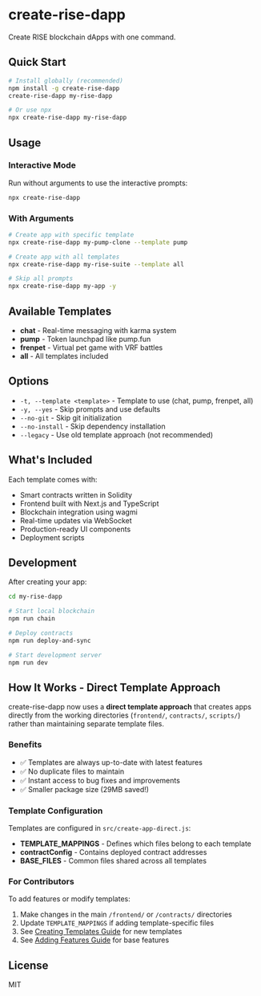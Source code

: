 # create-rise-dapp

Create RISE blockchain dApps with one command.

## Quick Start

```bash
# Install globally (recommended)
npm install -g create-rise-dapp
create-rise-dapp my-rise-dapp

# Or use npx
npx create-rise-dapp my-rise-dapp
```

## Usage

### Interactive Mode

Run without arguments to use the interactive prompts:

```bash
npx create-rise-dapp
```

### With Arguments

```bash
# Create app with specific template
npx create-rise-dapp my-pump-clone --template pump

# Create app with all templates
npx create-rise-dapp my-rise-suite --template all

# Skip all prompts
npx create-rise-dapp my-app -y
```

## Available Templates

- **chat** - Real-time messaging with karma system
- **pump** - Token launchpad like pump.fun
- **frenpet** - Virtual pet game with VRF battles
- **all** - All templates included

## Options

- `-t, --template <template>` - Template to use (chat, pump, frenpet, all)
- `-y, --yes` - Skip prompts and use defaults
- `--no-git` - Skip git initialization
- `--no-install` - Skip dependency installation
- `--legacy` - Use old template approach (not recommended)

## What's Included

Each template comes with:

- Smart contracts written in Solidity
- Frontend built with Next.js and TypeScript
- Blockchain integration using wagmi
- Real-time updates via WebSocket
- Production-ready UI components
- Deployment scripts

## Development

After creating your app:

```bash
cd my-rise-dapp

# Start local blockchain
npm run chain

# Deploy contracts
npm run deploy-and-sync

# Start development server
npm run dev
```

## How It Works - Direct Template Approach

create-rise-dapp now uses a **direct template approach** that creates apps directly from the working directories (`frontend/`, `contracts/`, `scripts/`) rather than maintaining separate template files.

### Benefits
- ✅ Templates are always up-to-date with latest features
- ✅ No duplicate files to maintain
- ✅ Instant access to bug fixes and improvements  
- ✅ Smaller package size (29MB saved!)

### Template Configuration

Templates are configured in `src/create-app-direct.js`:
- **TEMPLATE_MAPPINGS** - Defines which files belong to each template
- **contractConfig** - Contains deployed contract addresses
- **BASE_FILES** - Common files shared across all templates

### For Contributors

To add features or modify templates:
1. Make changes in the main `/frontend/` or `/contracts/` directories
2. Update `TEMPLATE_MAPPINGS` if adding template-specific files
3. See [Creating Templates Guide](../docs/creating-templates.md) for new templates
4. See [Adding Features Guide](../docs/adding-features.md) for base features

## License

MIT